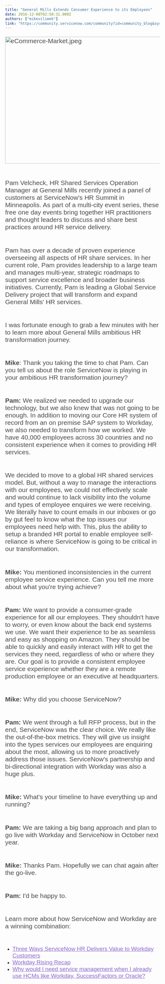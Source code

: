 ```yaml
---
title: "General Mills Extends Consumer Experience to its Employees"
date: 2016-12-08T02:50:31.000Z
authors: ["mikevilimek"]
link: "https://community.servicenow.com/community?id=community_blog&sys_id=80bda6a9dbd0dbc01dcaf3231f9619aa"
---
```

<p style="margin-bottom: 3.2rem; font-size: 21px; font-family: 'Source Serif Pro', serif; color: rgba(0, 0, 0, 0.701961); background-position: initial;"><span style="font-family: arial, helvetica, sans-serif;"><img   alt="eCommerce-Market.jpeg" class="image-1 jive-image" src="c740e54adb1c130468c1fb651f96192f.iix" style="width: 620px; height: 413px;"/></span></p><p style="margin-bottom: 3.2rem; font-size: 21px; font-family: 'Source Serif Pro', serif; color: rgba(0, 0, 0, 0.701961); background-position: initial;"><span style="font-family: arial, helvetica, sans-serif;">Pam Velcheck, HR Shared Services Operation Manager at General Mills recently joined a panel of customers at ServiceNow's HR Summit in Minneapolis. As part of a multi-city event series, these free one day events bring together HR practitioners and thought leaders to discuss and share best practices around HR service delivery.</span></p><p style="margin-top: 3.2rem; margin-bottom: 3.2rem; font-size: 21px; font-family: 'Source Serif Pro', serif; color: rgba(0, 0, 0, 0.701961); background-position: initial;"><span style="font-family: arial, helvetica, sans-serif;">Pam has over a decade of proven experience overseeing all aspects of HR share services. In her current role, Pam provides leadership to a large team and manages multi-year, strategic roadmaps to support service excellence and broader business initiatives. Currently, Pam is leading a Global Service Delivery project that will transform and expand General Mills' HR services.</span></p><p style="margin-top: 3.2rem; margin-bottom: 3.2rem; font-size: 21px; font-family: 'Source Serif Pro', serif; color: rgba(0, 0, 0, 0.701961); background-position: initial;"><span style="font-family: arial, helvetica, sans-serif;">I was fortunate enough to grab a few minutes with her to learn more about General Mills ambitious HR transformation journey.</span></p><p style="margin-top: 3.2rem; margin-bottom: 3.2rem; font-size: 21px; font-family: 'Source Serif Pro', serif; color: rgba(0, 0, 0, 0.701961); background-position: initial;"><span style="font-family: arial, helvetica, sans-serif;"><span style="font-weight: bold; background-position: initial;">Mike</span>: Thank you taking the time to chat Pam. Can you tell us about the role ServiceNow is playing in your ambitious HR transformation journey?</span></p><p style="margin-top: 3.2rem; margin-bottom: 3.2rem; font-size: 21px; font-family: 'Source Serif Pro', serif; color: rgba(0, 0, 0, 0.701961); background-position: initial;"><span style="font-family: arial, helvetica, sans-serif;"><span style="font-weight: bold; background-position: initial;">Pam:</span> We realized we needed to upgrade our technology, but we also knew that was not going to be enough. In addition to moving our Core HR system of record from an on premise SAP system to Workday, we also needed to transform how we worked. We have 40,000 employees across 30 countries and no consistent experience when it comes to providing HR services.</span></p><p style="margin-top: 3.2rem; margin-bottom: 3.2rem; font-size: 21px; font-family: 'Source Serif Pro', serif; color: rgba(0, 0, 0, 0.701961); background-position: initial;"><span style="font-family: arial, helvetica, sans-serif;">We decided to move to a global HR shared services model. But, without a way to manage the interactions with our employees, we could not effectively scale and would continue to lack visibility into the volume and types of employee enquires we were receiving. We literally have to count emails in our inboxes or go by gut feel to know what the top issues our employees need help with. This, plus the ability to setup a branded HR portal to enable employee self-reliance is where ServiceNow is going to be critical in our transformation.</span></p><p style="margin-top: 3.2rem; margin-bottom: 3.2rem; font-size: 21px; font-family: 'Source Serif Pro', serif; color: rgba(0, 0, 0, 0.701961); background-position: initial;"><span style="font-family: arial, helvetica, sans-serif;"><span style="font-weight: bold; background-position: initial;">Mike:</span> You mentioned inconsistencies in the current employee service experience. Can you tell me more about what you're trying achieve?</span></p><p style="margin-top: 3.2rem; margin-bottom: 3.2rem; font-size: 21px; font-family: 'Source Serif Pro', serif; color: rgba(0, 0, 0, 0.701961); background-position: initial;"><span style="font-family: arial, helvetica, sans-serif;"><span style="font-weight: bold; background-position: initial;">Pam:</span> We want to provide a consumer-grade experience for all our employees. They shouldn't have to worry, or even know about the back end systems we use. We want their experience to be as seamless and easy as shopping on Amazon. They should be able to quickly and easily interact with HR to get the services they need, regardless of who or where they are. Our goal is to provide a consistent employee service experience whether they are a remote production employee or an executive at headquarters.</span></p><p style="margin-top: 3.2rem; margin-bottom: 3.2rem; font-size: 21px; font-family: 'Source Serif Pro', serif; color: rgba(0, 0, 0, 0.701961); background-position: initial;"><span style="font-family: arial, helvetica, sans-serif;"><span style="font-weight: bold; background-position: initial;">Mike:</span> Why did you choose ServiceNow?</span></p><p style="margin-top: 3.2rem; margin-bottom: 3.2rem; font-size: 21px; font-family: 'Source Serif Pro', serif; color: rgba(0, 0, 0, 0.701961); background-position: initial;"><span style="font-family: arial, helvetica, sans-serif;"><span style="font-weight: bold; background-position: initial;">Pam: </span>We went through a full RFP process, but in the end, ServiceNow was the clear choice. We really like the out-of-the-box metrics. They will give us insight into the types services our employees are enquiring about the most, allowing us to more proactively address those issues. ServiceNow's partnership and bi-directional integration with Workday was also a huge plus.</span></p><p style="margin-top: 3.2rem; margin-bottom: 3.2rem; font-size: 21px; font-family: 'Source Serif Pro', serif; color: rgba(0, 0, 0, 0.701961); background-position: initial;"><span style="font-family: arial, helvetica, sans-serif;"><span style="font-weight: bold; background-position: initial;">Mike:</span> What's your timeline to have everything up and running?</span></p><p style="margin-top: 3.2rem; margin-bottom: 3.2rem; font-size: 21px; font-family: 'Source Serif Pro', serif; color: rgba(0, 0, 0, 0.701961); background-position: initial;"><span style="font-family: arial, helvetica, sans-serif;"><span style="font-weight: bold; background-position: initial;">Pam:</span> We are taking a big bang approach and plan to go live with Workday and ServiceNow in October next year.</span></p><p style="margin-top: 3.2rem; margin-bottom: 3.2rem; font-size: 21px; font-family: 'Source Serif Pro', serif; color: rgba(0, 0, 0, 0.701961); background-position: initial;"><span style="font-family: arial, helvetica, sans-serif;"><span style="font-weight: bold; background-position: initial;">Mike:</span> Thanks Pam. Hopefully we can chat again after the go-live.</span></p><p style="margin-top: 3.2rem; margin-bottom: 3.2rem; font-size: 21px; font-family: 'Source Serif Pro', serif; color: rgba(0, 0, 0, 0.701961); background-position: initial;"><span style="font-family: arial, helvetica, sans-serif;"><span style="font-weight: bold; background-position: initial;">Pam:</span> I'd be happy to.</span></p><p style="margin-top: 3.2rem; margin-bottom: 3.2rem; font-size: 21px; font-family: 'Source Serif Pro', serif; color: rgba(0, 0, 0, 0.701961); background-position: initial;"><span style="font-family: arial, helvetica, sans-serif;">Learn more about how ServiceNow and Workday are a winning combination:</span></p><ul><li><span style="font-family: arial, helvetica, sans-serif; font-size: 14pt;"><a title="rvicematters.servicenow.com/three-ways-servicenow-hr-delivers-value-workday-customers/" href="http://servicematters.servicenow.com/three-ways-servicenow-hr-delivers-value-workday-customers/" rel="noopener nofollow" style="color: #8c68cb; background-position: initial;" target="_blank">Three Ways ServiceNow HR Delivers Value to Workday Customers</a></span></li><li><span style="font-family: arial, helvetica, sans-serif; font-size: 14pt;"><a title="mmunity.servicenow.com/community/blogs/blog/2016/09/28/workday-rising-recap-overstock-shares-how-they-achieved-enterprise-wide-onboarding-using-servicenow" href="/community?id=community_blog&sys_id=123deae5dbd0dbc01dcaf3231f961943" rel="noopener nofollow" style="color: #8c68cb; background-position: initial;" target="_blank">Workday Rising Recap</a></span></li><li><span style="font-family: arial, helvetica, sans-serif; font-size: 14pt;"><a title="rvicematters.servicenow.com/need-service-management-already-use-hcm/" href="http://servicematters.servicenow.com/need-service-management-already-use-hcm/" rel="noopener nofollow" style="color: #8c68cb; background-position: initial;" target="_blank">Why would I need service management when I already use HCMs like Workday, SuccessFactors or Oracle?</a></span></li></ul>